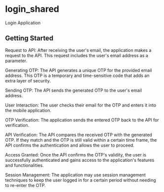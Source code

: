 # login_shared

Login Application

## Getting Started

Request to API:
After receiving the user's email, the application makes a request to the API. This request includes the user's email address as a parameter.

Generating OTP:
The API generates a unique OTP for the provided email address. This OTP is a temporary and time-sensitive code that adds an extra layer of security.

Sending OTP:
The API sends the generated OTP to the user's email address.

User Interaction:
The user checks their email for the OTP and enters it into the mobile application.

OTP Verification:
The application sends the entered OTP back to the API for verification.

API Verification:
The API compares the received OTP with the generated OTP. If they match and the OTP is still valid within a certain time frame, the API confirms the authentication and allows the user to proceed.

Access Granted:
Once the API confirms the OTP's validity, the user is successfully authenticated and gains access to the application's features and functionalities.

Session Management:
The application may use session management techniques to keep the user logged in for a certain period without needing to re-enter the OTP.
